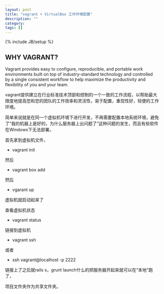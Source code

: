 ```yaml
---
layout: post
title: "vagrant + VirtualBox 工作环境配置"
description: ""
category: 
tags: []
---
```

{% include JB/setup %}


## WHY VAGRANT? ##

Vagrant provides easy to configure, reproducible, and portable work environments built on top of industry-standard technology and controlled by a single consistent workflow to help maximize the productivity and flexibility of you and your team.

vagrant提供建立在行业标准技术顶部和控制的一个一致的工作流程，以帮助最大限度地提高您和您的团队的工作效率和灵活性，易于配置，重现性好，轻便的工作环境。

简单来说就是在同一个虚拟机环境下进行开发，不再需要配置本地系统环境，避免了“我的机器上是好的，为什么服务器上出问题了”这种问题的发生，而且有些软件在Windows下无法部署。

首先拿到虚拟机文件，

-  vagrant init

然后

-  vagrant box add
 
然后

-   vgarant up

虚拟机就启动起来了

查看虚拟机状态

-   vagrant status 

链接到虚拟机

-  vagrant ssh

或者

-  ssh vagrant@localhost -p 2222

链接上了之后就rails s，grunt launch什么的把服务器开起来就可以在“本地”跑了，

项目文件夹作为共享文件夹。




